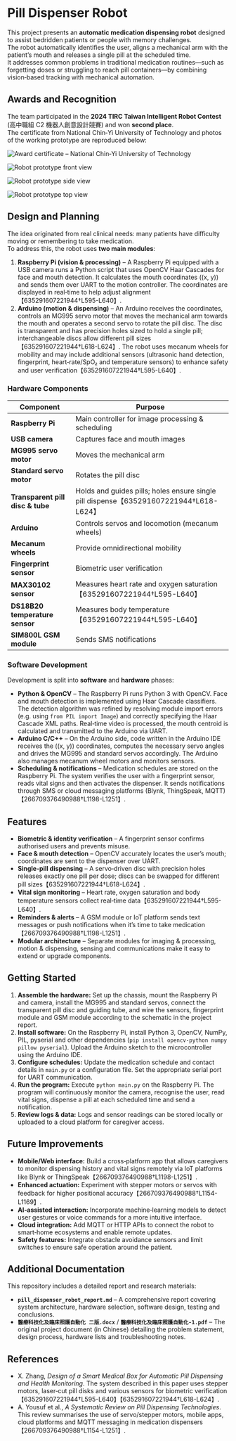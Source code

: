 # Pill Dispenser Robot  

This project presents an **automatic medication dispensing robot** designed to assist bedridden patients or people with memory challenges.  
The robot automatically identifies the user, aligns a mechanical arm with the patient’s mouth and releases a single pill at the scheduled time.  
It addresses common problems in traditional medication routines—such as forgetting doses or struggling to reach pill containers—by combining vision‑based tracking with mechanical automation.  

## Awards and Recognition

The team participated in the **2024 TIRC Taiwan Intelligent Robot Contest** (高中職組 C2 機器人創意設計競賽) and won **second place**.  
The certificate from National Chin‑Yi University of Technology and photos of the working prototype are reproduced below:

![Award certificate – National Chin‑Yi University of Technology](IMG_3185%20(1).PNG)

![Robot prototype front view](LINE_ALBUM_原況照片_250220_16.jpg)

![Robot prototype side view](LINE_ALBUM_原況照片_250220_17.jpg)

![Robot prototype top view](LINE_ALBUM_原況照片_250220_18.jpg)

## Design and Planning

The idea originated from real clinical needs: many patients have difficulty moving or remembering to take medication.  
To address this, the robot uses **two main modules**:

1. **Raspberry Pi (vision & processing)** – A Raspberry Pi equipped with a USB camera runs a Python script that uses OpenCV Haar Cascades for face and mouth detection. It calculates the mouth coordinates (\(x, y\)) and sends them over UART to the motion controller. The coordinates are displayed in real‑time to help adjust alignment【635291607221944†L595-L640】.  
2. **Arduino (motion & dispensing)** – An Arduino receives the coordinates, controls an MG995 servo motor that moves the mechanical arm towards the mouth and operates a second servo to rotate the pill disc. The disc is transparent and has precision holes sized to hold a single pill; interchangeable discs allow different pill sizes【635291607221944†L618-L624】. The robot uses mecanum wheels for mobility and may include additional sensors (ultrasonic hand detection, fingerprint, heart‑rate/SpO₂ and temperature sensors) to enhance safety and user verification【635291607221944†L595-L640】.  

### Hardware Components

| Component                        | Purpose                                              |
|----------------------------------|------------------------------------------------------|
| **Raspberry Pi**                 | Main controller for image processing & scheduling     |
| **USB camera**                   | Captures face and mouth images                       |
| **MG995 servo motor**           | Moves the mechanical arm                             |
| **Standard servo motor**        | Rotates the pill disc                                |
| **Transparent pill disc & tube** | Holds and guides pills; holes ensure single pill dispense【635291607221944†L618-L624】 |
| **Arduino**                      | Controls servos and locomotion (mecanum wheels)      |
| **Mecanum wheels**               | Provide omnidirectional mobility                     |
| **Fingerprint sensor**           | Biometric user verification                          |
| **MAX30102 sensor**              | Measures heart rate and oxygen saturation【635291607221944†L595-L640】 |
| **DS18B20 temperature sensor**   | Measures body temperature【635291607221944†L595-L640】 |
| **SIM800L GSM module**           | Sends SMS notifications                              |

### Software Development

Development is split into **software** and **hardware** phases:

- **Python & OpenCV** – The Raspberry Pi runs Python 3 with OpenCV. Face and mouth detection is implemented using Haar Cascade classifiers. The detection algorithm was refined by resolving module import errors (e.g. using `from PIL import Image`) and correctly specifying the Haar Cascade XML paths. Real‑time video is processed, the mouth centroid is calculated and transmitted to the Arduino via UART.  
- **Arduino C/C++** – On the Arduino side, code written in the Arduino IDE receives the (\(x, y\)) coordinates, computes the necessary servo angles and drives the MG995 and standard servos accordingly. The Arduino also manages mecanum wheel motors and monitors sensors.  
- **Scheduling & notifications** – Medication schedules are stored on the Raspberry Pi. The system verifies the user with a fingerprint sensor, reads vital signs and then activates the dispenser. It sends notifications through SMS or cloud messaging platforms (Blynk, ThingSpeak, MQTT)【266709376490988†L1198-L1251】.

## Features

- **Biometric & identity verification** – A fingerprint sensor confirms authorised users and prevents misuse.  
- **Face & mouth detection** – OpenCV accurately locates the user’s mouth; coordinates are sent to the dispenser over UART.  
- **Single‑pill dispensing** – A servo‑driven disc with precision holes releases exactly one pill per dose; discs can be swapped for different pill sizes【635291607221944†L618-L624】.  
- **Vital sign monitoring** – Heart rate, oxygen saturation and body temperature sensors collect real‑time data【635291607221944†L595-L640】.  
- **Reminders & alerts** – A GSM module or IoT platform sends text messages or push notifications when it’s time to take medication【266709376490988†L1198-L1251】.  
- **Modular architecture** – Separate modules for imaging & processing, motion & dispensing, sensing and communications make it easy to extend or upgrade components.

## Getting Started

1. **Assemble the hardware:** Set up the chassis, mount the Raspberry Pi and camera, install the MG995 and standard servos, connect the transparent pill disc and guiding tube, and wire the sensors, fingerprint module and GSM module according to the schematic in the project report.  
2. **Install software:** On the Raspberry Pi, install Python 3, OpenCV, NumPy, PIL, pyserial and other dependencies (`pip install opencv-python numpy pillow pyserial`). Upload the Arduino sketch to the microcontroller using the Arduino IDE.  
3. **Configure schedules:** Update the medication schedule and contact details in `main.py` or a configuration file. Set the appropriate serial port for UART communication.  
4. **Run the program:** Execute `python main.py` on the Raspberry Pi. The program will continuously monitor the camera, recognise the user, read vital signs, dispense a pill at each scheduled time and send a notification.  
5. **Review logs & data:** Logs and sensor readings can be stored locally or uploaded to a cloud platform for caregiver access.

## Future Improvements

- **Mobile/Web interface:** Build a cross‑platform app that allows caregivers to monitor dispensing history and vital signs remotely via IoT platforms like Blynk or ThingSpeak【266709376490988†L1198-L1251】.  
- **Enhanced actuation:** Experiment with stepper motors or servos with feedback for higher positional accuracy【266709376490988†L1154-L1169】.  
- **AI‑assisted interaction:** Incorporate machine‑learning models to detect user gestures or voice commands for a more intuitive interface.  
- **Cloud integration:** Add MQTT or HTTP APIs to connect the robot to smart‑home ecosystems and enable remote updates.  
- **Safety features:** Integrate obstacle avoidance sensors and limit switches to ensure safe operation around the patient.

## Additional Documentation

This repository includes a detailed report and research materials:

- **`pill_dispenser_robot_report.md`** – A comprehensive report covering system architecture, hardware selection, software design, testing and conclusions.  
- **`醫療科技化及臨床照護自動化 二版.docx`** / **`醫療科技化及臨床照護自動化-1.pdf`** – The original project document (in Chinese) detailing the problem statement, design process, hardware lists and troubleshooting notes.  

## References

- X. Zhang, *Design of a Smart Medical Box for Automatic Pill Dispensing and Health Monitoring*. The system described in this paper uses stepper motors, laser‑cut pill disks and various sensors for biometric verification【635291607221944†L595-L640】【635291607221944†L618-L624】.  
- A. Yousuf et al., *A Systematic Review on Pill Dispensing Technologies*. This review summarises the use of servo/stepper motors, mobile apps, cloud platforms and MQTT messaging in medication dispensers【266709376490988†L1154-L1251】.

